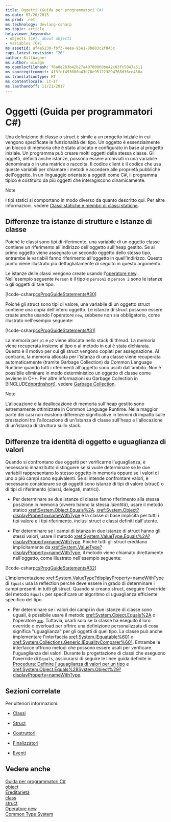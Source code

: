 ```yaml
---
title: Oggetti (Guida per programmatori C#)
ms.date: 07/20/2015
ms.prod: .net
ms.technology: devlang-csharp
ms.topic: article
helpviewer_keywords:
- objects [C#], about objects
- variables [C#]
ms.assetid: af4a5230-fbf3-4eea-95e1-8b883c2f845c
caps.latest.revision: "26"
author: BillWagner
ms.author: wiwagn
ms.openlocfilehash: f8a8e283b42b27a40780068be42c03fc5047a511
ms.sourcegitcommit: 4f3fef493080a43e70e951223894768d36ce430a
ms.translationtype: HT
ms.contentlocale: it-IT
ms.lasthandoff: 11/21/2017
---
```

# <a name="objects-c-programming-guide"></a>Oggetti (Guida per programmatori C#)
Una definizione di classe o struct è simile a un progetto iniziale in cui vengono specificate le funzionalità del tipo. Un oggetto è essenzialmente un blocco di memoria che è stato allocato e configurato in base al progetto iniziale. Un programma può creare molti oggetti della stessa classe. Gli oggetti, definiti anche istanze, possono essere archiviati in una variabile denominata o in una matrice o raccolta. Il codice client è il codice che usa queste variabili per chiamare i metodi e accedere alle proprietà pubbliche dell'oggetto. In un linguaggio orientato a oggetti come C#, il programma tipico è costituito da più oggetti che interagiscono dinamicamente.  
  
> [!NOTE]
>  I tipi statici si comportano in modo diverso da quanto descritto qui. Per altre informazioni, vedere [Classi statiche e membri di classi statiche](../../../csharp/programming-guide/classes-and-structs/static-classes-and-static-class-members.md).  
  
## <a name="struct-instances-vs-class-instances"></a>Differenze tra istanze di strutture e Istanze di classe  
 Poiché le classi sono tipi di riferimento, una variabile di un oggetto classe contiene un riferimento all'indirizzo dell'oggetto sull'heap gestito. Se al primo oggetto viene assegnato un secondo oggetto dello stesso tipo, entrambe le variabili fanno riferimento all'oggetto in quell'indirizzo. Questo punto viene illustrato più dettagliatamente di seguito in questo argomento.  
  
 Le istanze delle classi vengono create usando l'[operatore new](../../../csharp/language-reference/keywords/new-operator.md). Nell'esempio seguente `Person` è il tipo e `person1` e `person 2` sono le istanze o gli oggetti di tale tipo.  
  
 [!code-csharp[csProgGuideStatements#30](../../../csharp/programming-guide/classes-and-structs/codesnippet/CSharp/objects_1.cs)]  
  
 Poiché gli struct sono tipi di valore, una variabile di un oggetto struct contiene una copia dell'intero oggetto. Le istanze di struct possono essere create anche usando l'operatore `new`, sebbene non sia obbligatorio, come illustrato nell'esempio seguente:  
  
 [!code-csharp[csProgGuideStatements#31](../../../csharp/programming-guide/classes-and-structs/codesnippet/CSharp/objects_2.cs)]  
  
 La memoria per `p1` e `p2` viene allocata nello stack di thread. La memoria viene recuperata insieme al tipo o al metodo in cui è stata dichiarata. Questo è il motivo per cui gli struct vengono copiati per assegnazione. Al contrario, la memoria allocata per l'istanza di una classe viene recuperata automaticamente (tramite Garbage Collection) da Common Language Runtime quando tutti i riferimenti all'oggetto sono usciti dall'ambito. Non è possibile eliminare in modo deterministico un oggetto di classe come avviene in C++. Per altre informazioni su Garbage Collection in [!INCLUDE[dnprdnshort](~/includes/dnprdnshort-md.md)], vedere [Garbage Collection](../../../standard/garbage-collection/index.md).  
  
> [!NOTE]
>  L'allocazione e la deallocazione di memoria sull'heap gestito sono estremamente ottimizzate in Common Language Runtime. Nella maggior parte dei casi non esistono differenze significative in termini di impatto sulle prestazioni tra l'allocazione di un'istanza di classe sull'heap e l'allocazione di un'istanza di struttura sullo stack.  
  
## <a name="object-identity-vs-value-equality"></a>Differenze tra identità di oggetto e uguaglianza di valori  
 Quando si confrontano due oggetti per verificarne l'uguaglianza, è necessario innanzitutto distinguere se si vuole determinare se le due variabili rappresentano lo stesso oggetto in memoria oppure se i valori di uno o più campi sono equivalenti. Se si intende confrontare valori, è necessario considerare se gli oggetti sono istanze di tipi di valore (struct) o di tipi di riferimento (classi, delegati, matrici).  
  
-   Per determinare se due istanze di classe fanno riferimento alla stessa posizione in memoria (ovvero hanno la stessa *identità*), usare il metodo statico <xref:System.Object.Equals%2A>. <xref:System.Object?displayProperty=nameWithType> è la classe di base implicita per tutti i tipi valore e i tipi riferimento, inclusi struct e classi definiti dall'utente.  
  
-   Per determinare se i campi di istanza in due istanze di struct hanno gli stessi valori, usare il metodo <xref:System.ValueType.Equals%2A?displayProperty=nameWithType>. Poiché tutti gli struct ereditano implicitamente da <xref:System.ValueType?displayProperty=nameWithType>, il metodo viene chiamato direttamente nell'oggetto, come illustrato nell'esempio seguente:  
  
 [!code-csharp[csProgGuideStatements#32](../../../csharp/programming-guide/classes-and-structs/codesnippet/CSharp/objects_3.cs)]  
  
 L'implementazione <xref:System.ValueType?displayProperty=nameWithType> di `Equals` usa la reflection perché deve essere in grado di determinare i campi presenti in tutti gli struct. Quando si creano struct, eseguire l'override del metodo `Equals` per specificare un algoritmo di uguaglianza efficiente specifico del tipo.  
  
-   Per determinare se i valori dei campi in due istanze di classe sono uguali, è possibile usare il metodo <xref:System.Object.Equals%2A> o l'operatore [==](../../../csharp/language-reference/operators/equality-comparison-operator.md). Tuttavia, usarli solo se la classe ha eseguito il loro override o overload per offrire una definizione personalizzata di cosa significa "uguaglianza" per gli oggetti di quel tipo. La classe può anche implementare l'interfaccia <xref:System.IEquatable%601> o <xref:System.Collections.Generic.IEqualityComparer%601>. Entrambe le interfacce offrono metodi che possono essere usati per verificare l'uguaglianza dei valori. Durante la progettazione di classi che eseguono l'override di `Equals`, assicurarsi di seguire le linee guida definite in [Procedura: Definire l'uguaglianza di valori per un tipo](../../../csharp/programming-guide/statements-expressions-operators/how-to-define-value-equality-for-a-type.md) e <xref:System.Object.Equals%28System.Object%29?displayProperty=nameWithType>.  
  
## <a name="related-sections"></a>Sezioni correlate  
 Per ulteriori informazioni:  
  
-   [Classi](../../../csharp/programming-guide/classes-and-structs/classes.md)  
  
-   [Struct](../../../csharp/programming-guide/classes-and-structs/structs.md)  
  
-   [Costruttori](../../../csharp/programming-guide/classes-and-structs/constructors.md)  
  
-   [Finalizzatori](../../../csharp/programming-guide/classes-and-structs/destructors.md)  
  
-   [Eventi](../../../csharp/programming-guide/events/index.md)  
  
## <a name="see-also"></a>Vedere anche  
 [Guida per programmatori C#](../../../csharp/programming-guide/index.md)  
 [object](../../../csharp/language-reference/keywords/object.md)  
 [Ereditarietà](../../../csharp/programming-guide/classes-and-structs/inheritance.md)  
 [class](../../../csharp/language-reference/keywords/class.md)  
 [struct](../../../csharp/language-reference/keywords/struct.md)  
 [Operatore new](../../../csharp/language-reference/keywords/new-operator.md)  
 [Common Type System](../../../standard/base-types/common-type-system.md)
